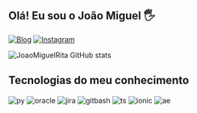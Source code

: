 ## Olá! Eu sou o João Miguel 🖐️

[![Blog](https://img.shields.io/badge/LinkedIn-0077B5?style=for-the-badge&logo=linkedin&logoColor=white)](https://www.linkedin.com/in/joão-miguel-fortunato-rita-623962219/)
[![Instagram](https://img.shields.io/badge/Instagram-E4405F?style=for-the-badge&logo=instagram&logoColor=white)](https://instagram.com/mih.jaow)

![JoaoMiguelRita GitHub stats](https://github-readme-stats.vercel.app/api?username=JoaoMiguelRita&show_icons=true&theme=dracula&count_private=true)

## Tecnologias do meu conhecimento

<div style="display: inline_block">
  <img align="center" alt="py" src="https://img.shields.io/badge/Python-3776AB?style=for-the-badge&logo=python&logoColor=white" />
  <img align="center" alt="oracle" src="https://img.shields.io/badge/Oracle-F80000?style=for-the-badge&logo=Oracle&logoColor=white" />
  <img align="center" alt="jira" src="https://img.shields.io/badge/Jira-0052CC?style=for-the-badge&logo=Jira&logoColor=white" />
  <img align="center" alt="gitbash" src="https://img.shields.io/badge/GIT-E44C30?style=for-the-badge&logo=git&logoColor=white" />
  <img align="center" alt="ts" src="https://img.shields.io/badge/TypeScript-007ACC?style=for-the-badge&logo=typescript&logoColor=white" />
  <img align="center" alt="ionic" src="https://img.shields.io/badge/Ionic-3880FF?style=for-the-badge&logo=ionic&logoColor=white" />
  <img align="center" alt="ae" src="https://aleen42.github.io/badges/src/after_effects.svg" />
</div><br/>
